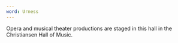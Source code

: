 ```yaml
---
word: Urness
---
```


Opera and musical theater productions are staged in this hall in the Christiansen Hall of Music.

